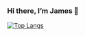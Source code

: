 ### Hi there, I’m James 👋
[![Top Langs](https://github-readme-stats.vercel.app/api/top-langs/?username=JamesMorais&hide_progress=true)](https://github.com/JamesMorais/github-readme-stats)

